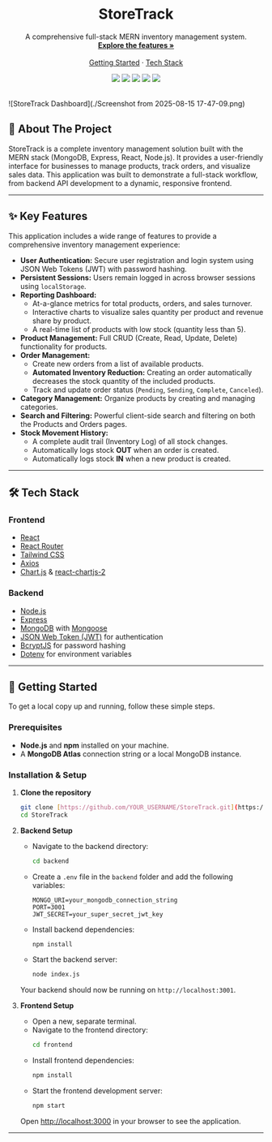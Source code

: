 <div align="center">
  <h1 align="center">
    StoreTrack
  </h1>
  <p align="center">
    A comprehensive full-stack MERN inventory management system.
    <br />
    <a href="#-key-features"><strong>Explore the features »</strong></a>
    <br />
    <br />
    <a href="#-getting-started">Getting Started</a>
    ·
    <a href="#-tech-stack">Tech Stack</a>
  </p>
</div>

<div align="center">
  <img src="https://img.shields.io/badge/MongoDB-47A248?style=for-the-badge&logo=mongodb&logoColor=white" />
  <img src="https://img.shields.io/badge/Express.js-000000?style=for-the-badge&logo=express&logoColor=white" />
  <img src="https://img.shields.io/badge/React-20232A?style=for-the-badge&logo=react&logoColor=61DAFB" />
  <img src="https://img.shields.io/badge/Node.js-339933?style=for-the-badge&logo=nodedotjs&logoColor=white" />
  <img src="https://img.shields.io/badge/Tailwind_CSS-38B2AC?style=for-the-badge&logo=tailwind-css&logoColor=white" />
</div>
<br />

![StoreTrack Dashboard](./Screenshot from 2025-08-15 17-47-09.png)


## 📖 About The Project

StoreTrack is a complete inventory management solution built with the MERN stack (MongoDB, Express, React, Node.js). It provides a user-friendly interface for businesses to manage products, track orders, and visualize sales data. This application was built to demonstrate a full-stack workflow, from backend API development to a dynamic, responsive frontend.

---

## ✨ Key Features

This application includes a wide range of features to provide a comprehensive inventory management experience:

* **User Authentication:** Secure user registration and login system using JSON Web Tokens (JWT) with password hashing.
* **Persistent Sessions:** Users remain logged in across browser sessions using `localStorage`.
* **Reporting Dashboard:**
    * At-a-glance metrics for total products, orders, and sales turnover.
    * Interactive charts to visualize sales quantity per product and revenue share by product.
    * A real-time list of products with low stock (quantity less than 5).
* **Product Management:** Full CRUD (Create, Read, Update, Delete) functionality for products.
* **Order Management:**
    * Create new orders from a list of available products.
    * **Automated Inventory Reduction:** Creating an order automatically decreases the stock quantity of the included products.
    * Track and update order status (`Pending`, `Sending`, `Complete`, `Canceled`).
* **Category Management:** Organize products by creating and managing categories.
* **Search and Filtering:** Powerful client-side search and filtering on both the Products and Orders pages.
* **Stock Movement History:**
    * A complete audit trail (Inventory Log) of all stock changes.
    * Automatically logs stock **OUT** when an order is created.
    * Automatically logs stock **IN** when a new product is created.

---

## 🛠️ Tech Stack

### Frontend
* [React](https://reactjs.org/)
* [React Router](https://reactrouter.com/)
* [Tailwind CSS](https://tailwindcss.com/)
* [Axios](https://axios-http.com/)
* [Chart.js](https://www.chartjs.org/) & [react-chartjs-2](https://react-chartjs-2.js.org/)

### Backend
* [Node.js](https://nodejs.org/)
* [Express](https://expressjs.com/)
* [MongoDB](https://www.mongodb.com/) with [Mongoose](https://mongoosejs.com/)
* [JSON Web Token (JWT)](https://jwt.io/) for authentication
* [BcryptJS](https://www.npmjs.com/package/bcryptjs) for password hashing
* [Dotenv](https://www.npmjs.com/package/dotenv) for environment variables

---

## 🚀 Getting Started

To get a local copy up and running, follow these simple steps.

### Prerequisites

* **Node.js** and **npm** installed on your machine.
* A **MongoDB Atlas** connection string or a local MongoDB instance.

### Installation & Setup

1.  **Clone the repository**
    ```sh
    git clone [https://github.com/YOUR_USERNAME/StoreTrack.git](https://github.com/YOUR_USERNAME/StoreTrack.git)
    cd StoreTrack
    ```

2.  **Backend Setup**
    * Navigate to the backend directory:
        ```sh
        cd backend
        ```
    * Create a `.env` file in the `backend` folder and add the following variables:
        ```env
        MONGO_URI=your_mongodb_connection_string
        PORT=3001
        JWT_SECRET=your_super_secret_jwt_key
        ```
    * Install backend dependencies:
        ```sh
        npm install
        ```
    * Start the backend server:
        ```sh
        node index.js
        ```
    Your backend should now be running on `http://localhost:3001`.

3.  **Frontend Setup**
    * Open a new, separate terminal.
    * Navigate to the frontend directory:
        ```sh
        cd frontend
        ```
    * Install frontend dependencies:
        ```sh
        npm install
        ```
    * Start the frontend development server:
        ```sh
        npm start
        ```
    Open [http://localhost:3000](http://localhost:3000) in your browser to see the application.

---

